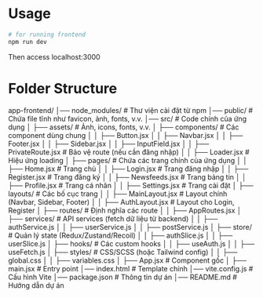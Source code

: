 # Usage
```bash
# for running frontend
npm run dev
```
Then access localhost:3000 

# Folder Structure
app-frontend/
│── node_modules/                # Thư viện cài đặt từ npm
│── public/                      # Chứa file tĩnh như favicon, ảnh, fonts, v.v.
│── src/                         # Code chính của ứng dụng
│   ├── assets/                  # Ảnh, icons, fonts, v.v.
│   ├── components/              # Các component dùng chung
│   │   ├── Button.jsx
│   │   ├── Navbar.jsx
│   │   ├── Footer.jsx
│   │   ├── Sidebar.jsx
│   │   ├── InputField.jsx
│   │   ├── PrivateRoute.jsx      # Bảo vệ route (nếu cần đăng nhập)
│   │   ├── Loader.jsx            # Hiệu ứng loading
│   ├── pages/                    # Chứa các trang chính của ứng dụng
│   │   ├── Home.jsx              # Trang chủ
│   │   ├── Login.jsx             # Trang đăng nhập
│   │   ├── Register.jsx          # Trang đăng ký
│   │   ├── Newsfeeds.jsx         # Trang bảng tin
│   │   ├── Profile.jsx           # Trang cá nhân
│   │   ├── Settings.jsx          # Trang cài đặt
│   ├── layouts/                  # Các bố cục trang
│   │   ├── MainLayout.jsx        # Layout chính (Navbar, Sidebar, Footer)
│   │   ├── AuthLayout.jsx        # Layout cho Login, Register
│   ├── routes/                   # Định nghĩa các route
│   │   ├── AppRoutes.jsx
│   ├── services/                 # API services (fetch dữ liệu từ backend)
│   │   ├── authService.js
│   │   ├── userService.js
│   │   ├── postService.js
│   ├── store/                    # Quản lý state (Redux/Zustand/Recoil)
│   │   ├── authSlice.js
│   │   ├── userSlice.js
│   ├── hooks/                    # Các custom hooks
│   │   ├── useAuth.js
│   │   ├── useFetch.js
│   ├── styles/                    # CSS/SCSS (hoặc Tailwind config)
│   │   ├── global.css
│   │   ├── variables.css
│   ├── App.jsx                    # Component gốc
│   ├── main.jsx                    # Entry point
│── index.html                      # Template chính
│── vite.config.js                   # Cấu hình Vite
│── package.json                     # Thông tin dự án
│── README.md                         # Hướng dẫn dự án
